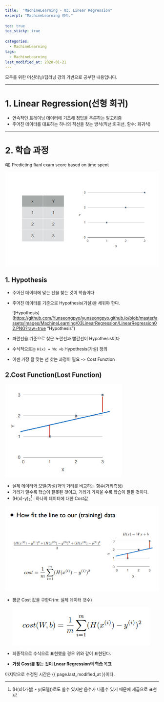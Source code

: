```yaml
---
title:  "MachineLearning - 03. Linear Regression"
excerpt: "MachineLearning 정리."

toc: true
toc_sticky: true

categories:
  - MachineLearning
tags:
  - MachineLearning
last_modified_at: 2020-01-21
---
```

모두를 위한 머신러닝/딥러닝 강의 기반으로 공부한 내용입니다.

---

# 1. Linear Regression(선형 회귀)
- 연속적인 트레이닝 데이터에 기초해 정답을 추론하는 알고리즘
- 주어진 데이터를 대표하는 하나의 직선을 찾는 방식(직선:회귀선, 함수: 회귀식) 

--- 

# 2. 학습 과정 
예) Predicting fianl exam score based on time spent

![Ex01](https://github.com/Yunseongpyo/yunseongpyo.github.io/blob/master/assets/images/MachineLearning/03LinearRegression/LinearRegression01.PNG?raw=true)

## 1. Hypothesis
- 주어진 데이터에 맞는 선을 찾는 것이 학습이다
- 주어진 데이터를 기준으로 Hypothesis(가설)을 세워야 한다.

  ![Hypothesis](https://github.com/Yunseongpyo/yunseongpyo.github.io/blob/master/assets/images/MachineLearning/03LinearRegression/LinearRegression02.PNG?raw=true “Hypothesis”)

- 파란선을 기준으로 찾은 노란선과 빨간선이 Hypothesis이다
- 수식적으로는 `H(x) = Wx +b` Hypothesis(가설) 정의
- 이젠 가장 잘 맞는 선 찾는 과정이 필요 -> Cost Function

## 2.Cost Function(Lost Function)

  ![CostFunction01](https://github.com/Yunseongpyo/yunseongpyo.github.io/blob/master/assets/images/MachineLearning/03LinearRegression/LinearRegression04.PNG?raw=true)

- 실제 데이터와 모델(가설)과의 거리를 비교하는 함수(거리측정)
- 거리가 멀수록 학습이 잘못된 것이고, 거리가 가까울 수록 학습이 잘된 것이다.
- (H(x)-y)<sub>2</sub>[^footnote] : 하나의 데이터에 대한 Cost값

[^footnote]: (H(x)(가설) - y(모델))로도 쓸수 있지만 음수가 나올수 있기 때문에 제곱으로 표현

  ![CostFunction02](https://github.com/Yunseongpyo/yunseongpyo.github.io/blob/master/assets/images/MachineLearning/03LinearRegression/LinearRegression03.PNG?raw=true)

- 평균 Cost 값을 구한다(m: 실제 데이터 갯수)

  ![CostFunction03](https://github.com/Yunseongpyo/yunseongpyo.github.io/blob/master/assets/images/MachineLearning/03LinearRegression/LinearRegression05.PNG?raw=true)

- 최종적으로 수식으로 표현했을 경우 위와 같이 표현된다.
- **가장 Cost를 찾는 것이 Lnear Regression의 학습 목표** 


마지막으로 수정된 시간은 {{ page.last_modified_at }}이다.